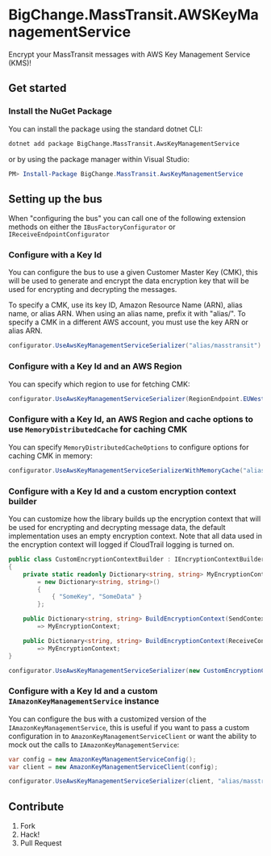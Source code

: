 # BigChange.MassTransit.AWSKeyManagementService

Encrypt your MassTransit messages with AWS Key Management Service (KMS)!

## Get started

### Install the NuGet Package

You can install the package using the standard dotnet CLI:

```bash
dotnet add package BigChange.MassTransit.AwsKeyManagementService
```

or by using the package manager within Visual Studio:

```powershell
PM> Install-Package BigChange.MassTransit.AwsKeyManagementService
```

## Setting up the bus

When "configuring the bus" you can call one of the following extension methods on either the `IBusFactoryConfigurator` or `IReceiveEndpointConfigurator`

### Configure with a Key Id

You can configure the bus to use a given Customer Master Key (CMK), this will be used to generate and encrypt the data encryption key that will be used for encrypting and decrypting the messages.

To specify a CMK, use its key ID, Amazon Resource Name (ARN), alias name, or alias ARN. When using an alias name, prefix it with "alias/". To specify a CMK in a different AWS account, you must use the key ARN or alias ARN.

```csharp
configurator.UseAwsKeyManagementServiceSerializer("alias/masstransit")
```

### Configure with a Key Id and an AWS Region

You can specify which region to use for fetching CMK:

```csharp
configurator.UseAwsKeyManagementServiceSerializer(RegionEndpoint.EUWest1, "alias/masstransit")

```

### Configure with a Key Id, an AWS Region and cache options to use `MemoryDistributedCache` for caching CMK  

You can specify `MemoryDistributedCacheOptions` to configure options for caching CMK in memory:

```csharp
configurator.UseAwsKeyManagementServiceSerializerWithMemoryCache("alias/masstransit", Options.Create(new MemoryDistributedCacheOptions()));

```


### Configure with a Key Id and a custom encryption context builder

You can customize how the library builds up the encryption context that will be used for encrypting and decrypting message data, the default implementation uses an empty encryption context. Note that all data used in the encryption context will logged if CloudTrail logging is turned on.

```csharp
public class CustomEncryptionContextBuilder : IEncryptionContextBuilder
{
    private static readonly Dictionary<string, string> MyEncryptionContext
        = new Dictionary<string, string>()
        {
            { "SomeKey", "SomeData" }
        };

    public Dictionary<string, string> BuildEncryptionContext(SendContext context)
        => MyEncryptionContext;

    public Dictionary<string, string> BuildEncryptionContext(ReceiveContext receiveContext)
        => MyEncryptionContext;
}

configurator.UseAwsKeyManagementServiceSerializer(new CustomEncryptionContextBuilder(), "alias/masstransit")
```

### Configure with a Key Id and a custom `IAmazonKeyManagementService` instance

You can configure the bus with a customized version of the `IAmazonKeyManagementService`, this is useful if you want to pass a custom configuration in to `AmazonKeyManagementServiceClient` or want the ability to mock out the calls to `IAmazonKeyManagementService`:

```csharp
var config = new AmazonKeyManagementServiceConfig();
var client = new AmazonKeyManagementServiceClient(config);

configurator.UseAwsKeyManagementServiceSerializer(client, "alias/masstransit")

```

## Contribute

1. Fork
1. Hack!
1. Pull Request